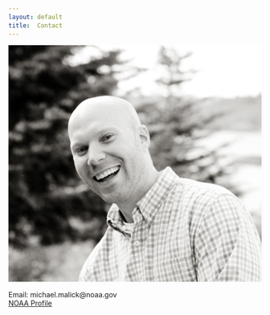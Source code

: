 ```yaml
---
layout: default
title:  Contact
---
```



<img class="img_contact"  src="assets/images/michael_malick_nice.jpg"
 alt="Michael Malick"/>

<div class="center_text">
Email: michael.malick@noaa.gov
<br>
<a href="https://www.fisheries.noaa.gov/contact/michael-j-malick-phd">NOAA Profile</a>
<br>
<br>
<br>
<div/>

